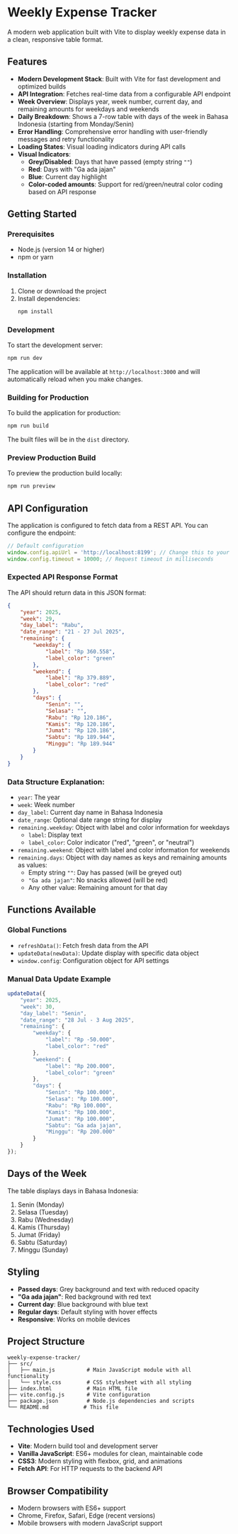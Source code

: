 # Weekly Expense Tracker

A modern web application built with Vite to display weekly expense data in a clean, responsive table format.

## Features

- **Modern Development Stack**: Built with Vite for fast development and optimized builds
- **API Integration**: Fetches real-time data from a configurable API endpoint
- **Week Overview**: Displays year, week number, current day, and remaining amounts for weekdays and weekends
- **Daily Breakdown**: Shows a 7-row table with days of the week in Bahasa Indonesia (starting from Monday/Senin)
- **Error Handling**: Comprehensive error handling with user-friendly messages and retry functionality
- **Loading States**: Visual loading indicators during API calls
- **Visual Indicators**:
  - **Grey/Disabled**: Days that have passed (empty string `""`)
  - **Red**: Days with "Ga ada jajan" 
  - **Blue**: Current day highlight
  - **Color-coded amounts**: Support for red/green/neutral color coding based on API response

## Getting Started

### Prerequisites
- Node.js (version 14 or higher)
- npm or yarn

### Installation

1. Clone or download the project
2. Install dependencies:
   ```bash
   npm install
   ```

### Development

To start the development server:
```bash
npm run dev
```

The application will be available at `http://localhost:3000` and will automatically reload when you make changes.

### Building for Production

To build the application for production:
```bash
npm run build
```

The built files will be in the `dist` directory.

### Preview Production Build

To preview the production build locally:
```bash
npm run preview
```

## API Configuration

The application is configured to fetch data from a REST API. You can configure the endpoint:

```javascript
// Default configuration
window.config.apiUrl = 'http://localhost:8199'; // Change this to your API endpoint
window.config.timeout = 10000; // Request timeout in milliseconds
```

### Expected API Response Format

The API should return data in this JSON format:

```json
{
    "year": 2025,
    "week": 29,
    "day_label": "Rabu",
    "date_range": "21 - 27 Jul 2025",
    "remaining": {
        "weekday": {
            "label": "Rp 360.558",
            "label_color": "green"
        },
        "weekend": {
            "label": "Rp 379.889", 
            "label_color": "red"
        },
        "days": {
            "Senin": "",
            "Selasa": "",
            "Rabu": "Rp 120.186",
            "Kamis": "Rp 120.186", 
            "Jumat": "Rp 120.186",
            "Sabtu": "Rp 189.944",
            "Minggu": "Rp 189.944"
        }
    }
}
```

### Data Structure Explanation:
- `year`: The year
- `week`: Week number
- `day_label`: Current day name in Bahasa Indonesia
- `date_range`: Optional date range string for display
- `remaining.weekday`: Object with label and color information for weekdays
  - `label`: Display text
  - `label_color`: Color indicator ("red", "green", or "neutral")
- `remaining.weekend`: Object with label and color information for weekends
- `remaining.days`: Object with day names as keys and remaining amounts as values:
  - Empty string `""`: Day has passed (will be greyed out)
  - `"Ga ada jajan"`: No snacks allowed (will be red)
  - Any other value: Remaining amount for that day

## Functions Available

### Global Functions
- `refreshData()`: Fetch fresh data from the API
- `updateData(newData)`: Update display with specific data object
- `window.config`: Configuration object for API settings

### Manual Data Update Example

```javascript
updateData({
    "year": 2025,
    "week": 30,
    "day_label": "Senin",
    "date_range": "28 Jul - 3 Aug 2025",
    "remaining": {
        "weekday": {
            "label": "Rp -50.000",
            "label_color": "red"
        },
        "weekend": {
            "label": "Rp 200.000",
            "label_color": "green"
        },
        "days": {
            "Senin": "Rp 100.000",
            "Selasa": "Rp 100.000",
            "Rabu": "Rp 100.000",
            "Kamis": "Rp 100.000",
            "Jumat": "Rp 100.000",
            "Sabtu": "Ga ada jajan",
            "Minggu": "Rp 200.000"
        }
    }
});
```

## Days of the Week

The table displays days in Bahasa Indonesia:
1. Senin (Monday)
2. Selasa (Tuesday)
3. Rabu (Wednesday)
4. Kamis (Thursday)
5. Jumat (Friday)
6. Sabtu (Saturday)
7. Minggu (Sunday)

## Styling

- **Passed days**: Grey background and text with reduced opacity
- **"Ga ada jajan"**: Red background with red text
- **Current day**: Blue background with blue text
- **Regular days**: Default styling with hover effects
- **Responsive**: Works on mobile devices

## Project Structure

```
weekly-expense-tracker/
├── src/
│   ├── main.js          # Main JavaScript module with all functionality
│   └── style.css        # CSS stylesheet with all styling
├── index.html           # Main HTML file
├── vite.config.js       # Vite configuration
├── package.json         # Node.js dependencies and scripts
└── README.md           # This file
```

## Technologies Used

- **Vite**: Modern build tool and development server
- **Vanilla JavaScript**: ES6+ modules for clean, maintainable code
- **CSS3**: Modern styling with flexbox, grid, and animations
- **Fetch API**: For HTTP requests to the backend API

## Browser Compatibility

- Modern browsers with ES6+ support
- Chrome, Firefox, Safari, Edge (recent versions)
- Mobile browsers with modern JavaScript support
